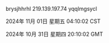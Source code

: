 brysjhhrhl 219.139.197.74 yqqlmgsycl

2024年 11月 01日 星期五 04:10:02 CST

2024年 10月 31日 星期四 20:10:02 GMT
